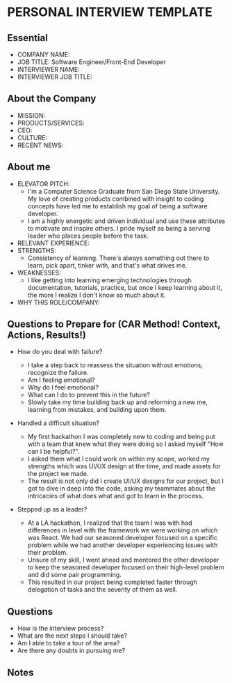 # PERSONAL INTERVIEW TEMPLATE

## Essential

- COMPANY NAME:
- JOB TITLE: Software Engineer/Front-End Developer
- INTERVIEWER NAME:
- INTERVIEWER JOB TITLE:

## About the Company

- MISSION:
- PRODUCTS/SERVICES:
- CEO:
- CULTURE:
- RECENT NEWS:

## About me

- ELEVATOR PITCH:
  - I'm a Computer Science Graduate from San Diego State University. My love of creating products combined with insight to coding concepts have led me to establish my goal of being a software developer.
  - I am a highly energetic and driven individual and use these attributes to motivate and inspire others. I pride myself as being a serving leader who places people before the task.
- RELEVANT EXPERIENCE:
- STRENGTHS:
  - Consistency of learning. There's always something out there to learn, pick apart, tinker with, and that's what drives me.
- WEAKNESSES:
  - I like getting into learning emerging technologies through documentation, tutorials, practice, but once I keep learning about it, the more I realize I don't know so much about it.
- WHY THIS ROLE/COMPANY:

## Questions to Prepare for (CAR Method! Context, Actions, Results!)

- How do you deal with failure?

  - I take a step back to reassess the situation without emotions, recognize the failure.
  - Am I feeling emotional?
  - Why do I feel emotional?
  - What can I do to prevent this in the future?
  - Slowly take my time building back up and reforming a new me, learning from mistakes, and building upon them.

- Handled a difficult situation?

  - My first hackathon I was completely new to coding and being put with a team that knew what they were doing so I asked myself "How can I be helpful?".
  - I asked them what I could work on within my scope, worked my strengths which was UI/UX design at the time, and made assets for the project we made.
  - The result is not only did I create UI/UX designs for our project, but I got to dive in deep into the code, asking my teammates about the intricacies of what does what and got to learn in the process.

- Stepped up as a leader?
  - At a LA hackathon, I realized that the team I was with had differences in level with the framework we were working on which was React. We had our seasoned developer focused on a specific problem while we had another developer experiencing issues with their problem.
  - Unsure of my skill, I went ahead and mentored the other developer to keep the seasoned developer focused on their high-level problem and did some pair programming.
  - This resulted in our project being completed faster through delegation of tasks and the severity of them as well.

## Questions

- How is the interview process?
- What are the next steps I should take?
- Am I able to take a tour of the area?
- Are there any doubts in pursuing me?

## Notes
